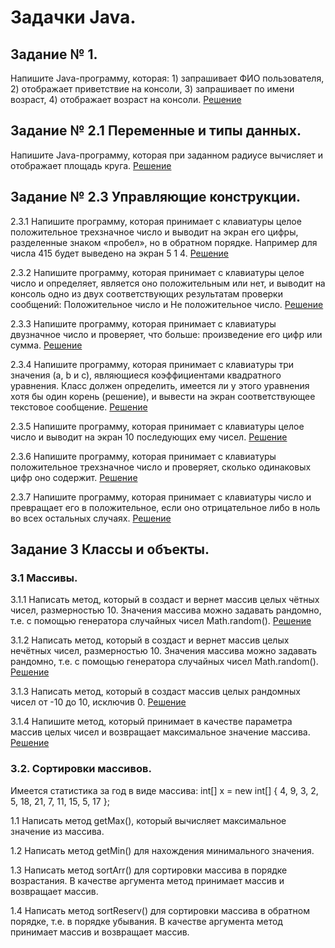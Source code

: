 # Задачки Java.

## Задание № 1. 

Напишите Java-программу, которая: 1) запрашивает ФИО пользователя, 2) отображает приветствие на консоли, 3) запрашивает по имени возраст, 4) отображает возраст на консоли. [Решение](https://github.com/SpartakSR/Task-Java/blob/main/1.java)

## Задание № 2.1 Переменные и типы данных.

Напишите Java-программу, которая при заданном радиусе вычисляет и отображает площадь круга. [Решение](https://github.com/SpartakSR/Task-Java/blob/main/2.1.java)

## Задание № 2.3 Управляющие конструкции.

2.3.1 Напишите программу, которая принимает с клавиатуры целое положительное трехзначное число и выводит на экран его цифры, разделенные знаком «пробел», но в обратном порядке. Например для числа 415 будет выведено на экран 5 1 4. [Решение](https://github.com/SpartakSR/Task-Java/blob/main/2.3.1.java)

2.3.2 Напишите программу, которая принимает с клавиатуры целое число и определяет, является оно положительным или нет, и выводит на консоль одно из двух соответствующих результатам проверки сообщений: Положительное число и Не положительное число. [Решение](https://github.com/SpartakSR/Task-Java/blob/main/2.3.2.java)

2.3.3 Напишите программу, которая принимает с клавиатуры двузначное число и проверяет, что больше: произведение его цифр или сумма. [Решение](https://github.com/SpartakSR/Tasks-Java/tree/main)

2.3.4 Напишите программу, которая принимает с клавиатуры три значения (а, b и с), являющиеся коэффициентами квадратного уравнения. Класс должен определить, имеется ли у этого уравнения хотя бы один корень (решение), и вывести на экран соответствующее текстовое сообщение. [Решение](https://github.com/SpartakSR/Tasks-Java/blob/main/2.3.4.java)

2.3.5 Напишите программу, которая принимает с клавиатуры целое число и выводит на экран 10 последующих ему чисел. [Решение](https://github.com/SpartakSR/Tasks-Java/blob/main/2.3.5.java)

2.3.6 Напишите программу, которая принимает с клавиатуры положительное трехзначное число и проверяет, сколько одинаковых цифр оно содержит. [Решение](https://github.com/SpartakSR/Tasks-Java/blob/main/2.3.9.java)

2.3.7 Напишите программу, которая принимает с клавиатуры число и превращает его в положительное, если оно отрицательное либо в ноль во всех остальных случаях. [Решение](https://github.com/SpartakSR/Tasks-Java/blob/main/2.3.10.java)

## Задание 3 Классы и объекты.
### 3.1 Массивы.
3.1.1    Написать метод, который в создаст и вернет  массив целых чётных чисел, размерностью 10. Значения массива можно задавать рандомно, т.е. с помощью генератора случайных чисел Math.random(). [Решение](https://github.com/SpartakSR/The-basics-of-Java/blob/main/3.1.1.java)

3.1.2    Написать метод, который в создаст и вернет массив целых нечётных чисел, размерностью 10. Значения массива можно задавать рандомно, т.е. с помощью генератора случайных чисел Math.random(). [Решение](https://github.com/SpartakSR/The-basics-of-Java/blob/main/3.1.2.java)

3.1.3    Написать метод, который в создаст массив целых рандомных чисел от -10 до 10, исключив 0. [Решение](https://github.com/SpartakSR/The-basics-of-Java/blob/main/3.1.3.java)

3.1.4    Напишите метод, который принимает в качестве параметра массив целых чисел и возвращает максимальное значение массива. [Решение](https://github.com/SpartakSR/The-basics-of-Java/blob/main/3.1.4.java)

### 3.2. Сортировки массивов.
Имеется статистика за год в виде массива: int[] x = new int[] { 4, 9, 3, 2, 5, 18, 21, 7, 11, 15, 5, 17 };

1.1 Написать метод getMax(), который вычисляет максимальное значение из массива.

1.2 Написать метод getMin() для нахождения минимального значения.

1.3 Написать метод sortArr() для сортировки массива в порядке возрастания. В качестве аргумента метод принимает массив и возвращает массив.

1.4 Написать метод sortReserv() для сортировки массива в обратном порядке, т.е. в порядке убывания. В качестве аргумента метод принимает массив и возвращает массив.

